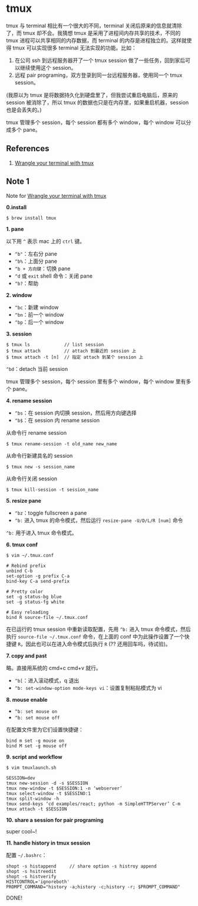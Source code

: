 # tmux

tmux 与 terminal 相比有一个很大的不同，terminal 关闭后原来的信息就清除了，而 tmux 却不会。我猜想 tmux 是采用了进程间内存共享的技术，不同的 tmux 进程可以共享相同的内存数据，而 terminal 的内存是进程独立的。这样就使得 tmux 可以实现很多 terminal 无法实现的功能。比如：

1. 在公司 ssh 到远程服务器开了一个 tmux session 做了一些任务，回到家后可以继续使用这个 session。
1. 远程 pair programing，双方登录到同一台远程服务器，使用同一个 tmux session。

(我原以为 tmux 是将数据持久化到硬盘里了，但我尝试重启电脑后，原来的 session 被消除了，所以 tmux 的数据也只是在内存里，如果重启机器，session 也是会丢失的。)

tmux 管理多个 session，每个 session 都有多个 window，每个 window 可以分成多个 pane。

## References

1. [Wrangle your terminal with tmux](https://egghead.io/courses/wrangle-your-terminal-with-tmux)

## Note 1

Note for [Wrangle your terminal with tmux](https://egghead.io/courses/wrangle-your-terminal-with-tmux)

**0.install**

    $ brew install tmux

**1. pane**

以下用 `^` 表示 mac 上的 `ctrl` 键。

- `^b"`：左右分 pane
- `^b%`：上面分 pane
- `^b + 方向键`：切换 pane
- `^d` 或 `exit` shell 命令：关闭 pane
- `^b?`：帮助

**2. window**

- `^bc`：新建 window
- `^bn`：前一个 window
- `^bp`：后一个 window

**3. session**

    $ tmux ls             // list session
    $ tmux attach         // attach 到最近的 session 上
    $ tmux attach -t [n]  // 指定 attach 到某个 session 上

`^bd`：detach 当前 session

tmux 管理多个 session，每个 session 里有多个 window，每个 window 里有多个 pane。

**4. rename session**

- `^bs`：在 session 内切换 session，然后用方向键选择
- `^b$`：在 session 内 rename session

从命令行 rename session

    $ tmux rename-session -t old_name new_name

从命令行新建具名的 session

    $ tmux new -s session_name

从命令行关闭 session

    $ tmux kill-session -t session_name

**5. resize pane**

- `^bz`：toggle fullscreen a pane
- `^b:` 进入 tmux 的命令模式，然后运行 `resize-pane -U/D/L/R [num]` 命令

`^b:` 用于进入 tmux 命令模式。

**6. tmux conf**

    $ vim ~/.tmux.conf

    # Rebind prefix
    unbind C-b
    set-option -g prefix C-a
    bind-key C-a send-prefix

    # Pretty color
    set -g status-bg blue
    set -g status-fg white

    # Easy reloading
    bind R source-file ~/.tmux.conf

在已运行的 tmux session 中重新读取配置，先用 `^b:` 进入 tmux 命令模式，然后执行 `source-file ~/.tmux.conf` 命令，在上面的 conf 中为此操作设置了一个快捷键 `R`，因此也可以在进入命令模式后执行 `R` (?? 还用回车吗，待试验)。

**7. copy and past**

略。直接用系统的 cmd+c cmd+v 就行。

- `^b[`：进入滚动模式，q 退出
- `^b: set-window-option mode-keys vi`：设置复制粘贴模式为 vi

**8. mouse enable**

- `^b: set mouse on`
- `^b: set mouse off`

在配置文件里为它们设置快捷键：

    bind m set -g mouse on
    bind M set -g mouse off

**9. script and workflow**

    $ vim tmuxlaunch.sh

    SESSION=dev
    tmux new-session -d -s $SESSION
    tmux new-window -t $SESSION:1 -n ‘webserver’
    tmux select-window -t $SESSINO:1
    tmux split-window -h
    tmux send-keys ‘cd examples/react; python -m SimpleHTTPServer’ C-m
    tmux attach -t $SESSION

**10. share a session for pair programing**

super cool~!

**11. handle history in tmux session**

配置 `~/.bashrc`：

    shopt -s histappend     // share option -s histroy append
    shopt -s hsitreedit
    shopt -s histverify
    HISTCONTROL='ignoreboth'
    PROMPT_COMMAND="history -a;history -c;history -r; $PROMPT_COMMAND"

DONE!
